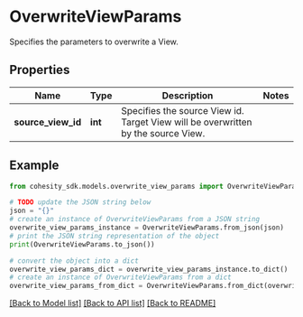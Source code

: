 # OverwriteViewParams

Specifies the parameters to overwrite a View.

## Properties

Name | Type | Description | Notes
------------ | ------------- | ------------- | -------------
**source_view_id** | **int** | Specifies the source View id. Target View will be overwritten by the source View. | 

## Example

```python
from cohesity_sdk.models.overwrite_view_params import OverwriteViewParams

# TODO update the JSON string below
json = "{}"
# create an instance of OverwriteViewParams from a JSON string
overwrite_view_params_instance = OverwriteViewParams.from_json(json)
# print the JSON string representation of the object
print(OverwriteViewParams.to_json())

# convert the object into a dict
overwrite_view_params_dict = overwrite_view_params_instance.to_dict()
# create an instance of OverwriteViewParams from a dict
overwrite_view_params_from_dict = OverwriteViewParams.from_dict(overwrite_view_params_dict)
```
[[Back to Model list]](../README.md#documentation-for-models) [[Back to API list]](../README.md#documentation-for-api-endpoints) [[Back to README]](../README.md)


